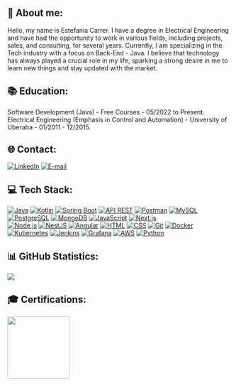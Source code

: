 
## 💫 About me: 


Hello, my name is Estefania Carrer. I have a degree in Electrical Engineering and have had the opportunity to work in various fields, including projects, sales, and consulting, for several years. Currently, I am specializing in the Tech industry with a focus on Back-End - Java. I believe that technology has always played a crucial role in my life, sparking a strong desire in me to learn new things and stay updated with the market.
</br>

## 📚 Education: 


Software Development (Java) - Free Courses - 05/2022 to Present.</br>
Electrical Engineering (Emphasis in Control and Automation) - University of Uberaba - 01/2011 - 12/2015. 
</br>

 ## 🌐 Contact:
 
[![LinkedIn](https://img.shields.io/badge/LinkedIn-%230077B5.svg?logo=linkedin&logoColor=white)](https://www.linkedin.com/in/estefania-carrer-49659110a/)
[![E-mail](https://img.shields.io/badge/Email-Direto-red)](mailto:estefania.carrer@hotmail.com) 
</br>


## 💻 Tech Stack:


 [![Java](https://img.shields.io/badge/-Java-orange)](https://www.java.com/pt-BR/) 
 [![Kotlin](https://img.shields.io/badge/-Kotlin-0095D5)](https://kotlinlang.org/)
 [![Spring Boot](https://img.shields.io/badge/-Spring%20Boot-brightgreen)](https://spring.io/projects/spring-boot) 
 [![API REST](https://img.shields.io/badge/-API%20REST-blueviolet)](https://restfulapi.net/) 
 [![Postman](https://img.shields.io/badge/-Postman-orange)](https://www.postman.com/) 
 [![MySQL](https://img.shields.io/badge/-MySQL-blue)](https://www.mysql.com/) 
 [![PostgreSQL](https://img.shields.io/badge/-PostgreSQL-blue)](https://www.postgresql.org/) 
 [![MongoDB](https://img.shields.io/badge/-MongoDB-green)](https://www.mongodb.com/)
 [![JavaScript](https://img.shields.io/badge/-JavaScript-yellow)](https://developer.mozilla.org/pt-BR/docs/Web/JavaScript)
 [![Next.js](https://img.shields.io/badge/-Next.js-black)](https://nextjs.org/)</br>
 [![Node.js](https://img.shields.io/badge/-Node.js-green)](https://nodejs.org/) 
 [![NestJS](https://img.shields.io/badge/-NestJS-red)](https://nestjs.com/)
 [![Angular](https://img.shields.io/badge/-Angular-red)](https://angular.io/) 
 [![HTML](https://img.shields.io/badge/-HTML-orange)](https://developer.mozilla.org/pt-BR/docs/Web/HTML) 
 [![CSS](https://img.shields.io/badge/-CSS-blue)](https://developer.mozilla.org/pt-BR/docs/Web/CSS) 
 [![Git](https://img.shields.io/badge/-Git-red)](https://git-scm.com/) 
 [![Docker](https://img.shields.io/badge/-Docker-blue)](https://www.docker.com/) 
 [![Kubernetes](https://img.shields.io/badge/-Kubernetes-blue)](https://kubernetes.io/pt/) 
 [![Jenkins](https://img.shields.io/badge/-Jenkins-red)](https://www.jenkins.io/) 
 [![Grafana](https://img.shields.io/badge/-Grafana-orange)](https://grafana.com/) 
 [![AWS](https://img.shields.io/badge/-AWS-yellow)](https://aws.amazon.com/) 
 [![Python](https://img.shields.io/badge/-Python-blue)](https://www.python.org/)
</br>


##  📊 GitHub Statistics: 

![](https://github-readme-stats.vercel.app/api/top-langs/?username=estefaniacarrer&theme=dark&hide_border=false&include_all_commits=false&count_private=false&layout=compact) 
</br>
##  🎓 Certifications:
<div>
  <img height="140em" src="https://github.com/a-lloma/a-lloma/assets/35180706/fbdbf793-5611-42bb-824a-19cc2a3fad02.png"/>
</div>

